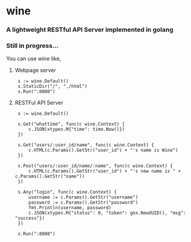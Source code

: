 # wine
### A lightweight RESTful API Server implemented in golang
### Still in progress...

You can use wine like,   

1. Webpage server  
		
		s := wine.Default()
        s.StaticDir("/", "./html")
        s.Run(":8000")
        
2. RESTFul API Server  

        s := wine.Default()
    
    	s.Get("whattime", func(c wine.Context) {
    		c.JSON(xtypes.M{"time": time.Now()})
    	})
    
    	s.Get("users/:user_id/name", func(c wine.Context) {
    		c.HTML(c.Params().GetStr("user_id") + "'s name is Wine")
    	})
    
    	s.Post("users/:user_id/name/:name", func(c wine.Context) {
    		c.HTML(c.Params().GetStr("user_id") + "'s new name is " + c.Params().GetStr("name"))
    	})
    
    	s.Any("login", func(c wine.Context) {
    		username := c.Params().GetStr("username")
    		password := c.Params().GetStr("password")
    		fmt.Println(username, password)
    		c.JSON(xtypes.M{"status": 0, "token": gox.NewUUID(), "msg": "success"})
    	})
    
    	s.Run(":8000")
        	
 
  